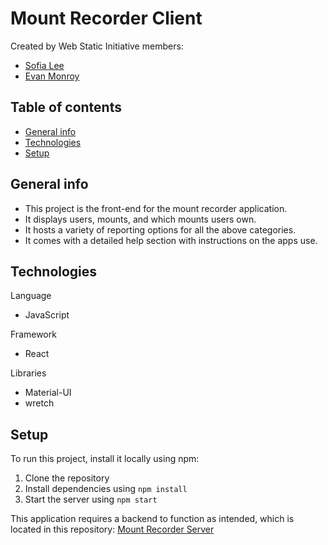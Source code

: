 # Mount Recorder Client

Created by Web Static Initiative members:

- [Sofia Lee](https://www.linkedin.com/in/sofia-lee-58b75114b/)
- [Evan Monroy](https://www.linkedin.com/in/evan-monroy-917b4a162/)

## Table of contents

- [General info](#general-info)
- [Technologies](#technologies)
- [Setup](#setup)

## General info

- This project is the front-end for the mount recorder application.
- It displays users, mounts, and which mounts users own.
- It hosts a variety of reporting options for all the above categories.
- It comes with a detailed help section with instructions on the apps use.

## Technologies

Language

- JavaScript

Framework

- React

Libraries

- Material-UI
- wretch

## Setup

To run this project, install it locally using npm:

1. Clone the repository
2. Install dependencies using `npm install`
3. Start the server using `npm start`

This application requires a backend to function as intended, which is located in this repository: [Mount Recorder Server](https://github.com/sofia819/mount_recorder_server)
